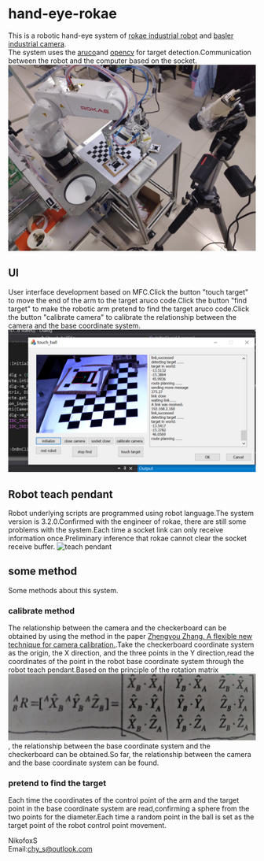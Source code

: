 # hand-eye-rokae
  

This is a robotic hand-eye system of [rokae industrial robot](http://www.rokae.com/) and [basler industrial camera](https://www.basler.com/).  
The system uses the [aruco](https://www.uco.es/investiga/grupos/ava/node/26)and [opencv](https://opencv.org/) for target detection.Communication between the robot and the computer based on the socket.
![system](https://raw.githubusercontent.com/NikofoxS/hand-eye-rokae/master/pictures/robot_systerm.jpg)    

## UI
User interface development based on MFC.Click the button "touch target" to move the end of the arm to the target aruco code.Click the button "find target" to make the robotic arm pretend to find the target aruco code.Click the button "calibrate camera" to calibrate the relationship between the camera and the base coordinate system.  
![UI](https://raw.githubusercontent.com/NikofoxS/hand-eye-rokae/master/pictures/dispaly_ui.PNG)  

## Robot teach pendant  
Robot underlying scripts are programmed using robot language.The system version is 3.2.0.Confirmed with the engineer of rokae, there are still some problems with the system.Each time a socket link can only receive information once.Preliminary inference that rokae cannot clear the socket receive buffer.
![teach pendant](https://raw.githubusercontent.com/NikofoxS/hand-eye-rokae/master/pictures/rokae_tercher.jpg)  

## some method  
Some methods about this system.  
### calibrate method  
The relationship between the camera and the checkerboard can be obtained by using the method in the paper [Zhengyou Zhang. A flexible new technique for camera calibration.](https://www.microsoft.com/en-us/research/wp-content/uploads/2016/02/tr98-71.pdf).Take the checkerboard coordinate system as the origin, the X direction, and the three points in the Y direction,read the coordinates of the point in the robot base coordinate system through the robot teach pendant.Based on the principle of the rotation matrix ![rotation matrix ](https://raw.githubusercontent.com/NikofoxS/hand-eye-rokae/master/pictures/rot.jpg), the relationship between the base coordinate system and the checkerboard can be obtained.So far, the relationship between the camera and the base coordinate system can be found.  
### pretend to find the target
Each time the coordinates of the control point of the arm and the target point in the base coordinate system are read,confirming a sphere from the two points for the diameter.Each time a random point in the ball is set as the target point of the robot control point movement.  





NikofoxS  
Email:chy_s@outlook.com